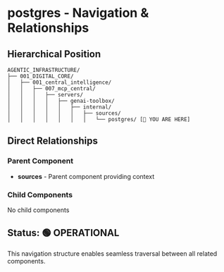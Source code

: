 # postgres - Navigation & Relationships

## Hierarchical Position

```
AGENTIC_INFRASTRUCTURE/
├── 001_DIGITAL_CORE/
│   ├── 001_central_intelligence/
│   │   ├── 007_mcp_central/
│   │   │   ├── servers/
│   │   │   │   ├── genai-toolbox/
│   │   │   │   │   ├── internal/
│   │   │   │   │   │   ├── sources/
│   │   │   │   │   │   │   └── postgres/ [📍 YOU ARE HERE]

```

## Direct Relationships

### Parent Component
- **sources** - Parent component providing context

### Child Components
No child components

## Status: 🟢 OPERATIONAL

This navigation structure enables seamless traversal between all related components.
